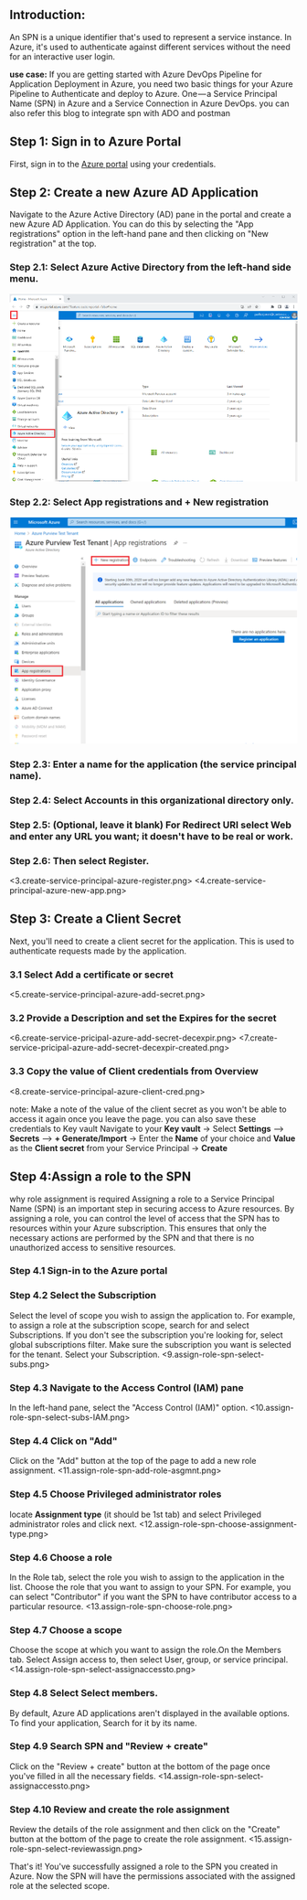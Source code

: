 ## Introduction:  
An SPN is a unique identifier that's used to represent a service instance. In Azure, it's used to authenticate against different services without the need for an interactive user login.

**use case:**
If you are getting started with Azure DevOps Pipeline for Application Deployment in Azure, you need two basic things for your Azure Pipeline to Authenticate and deploy to Azure. One — a Service Principal Name (SPN) in Azure and a Service Connection in Azure DevOps.
you can also refer this blog to integrate spn with ADO and postman <link for the blogs>


## Step 1: Sign in to Azure Portal
First, sign in to the [Azure portal](https://portal.azure.com/)  using your credentials.

## Step 2: Create a new Azure AD Application
Navigate to the Azure Active Directory (AD) pane in the portal and create a new Azure AD Application. You can do this by selecting the "App registrations" option in the left-hand pane and then clicking on "New registration" at the top.

### Step 2.1: Select **Azure Active Directory** from the left-hand side menu.
![1.create-service-principal-azure-aad.png](https://github.com/PiyushMittl/Others/blob/main/spn-create/images/1.create-service-principal-azure-aad.png)

### Step 2.2: Select **App registrations** and + **New registration**
![2.create-service-principal-azure-new-reg.png](https://github.com/PiyushMittl/Others/blob/main/spn-create/images/2.create-service-principal-azure-new-reg.png)

### Step 2.3: Enter a name for the **application** (the service principal name).

### Step 2.4: Select **Accounts in this organizational directory only**.

### Step 2.5: (Optional, leave it blank) For **Redirect URI** select **Web** and enter any URL you want; it doesn't have to be real or work.

### Step 2.6: Then select **Register**.
<3.create-service-principal-azure-register.png>
<4.create-service-principal-azure-new-app.png>

## Step 3: Create a Client Secret
Next, you'll need to create a client secret for the application. This is used to authenticate requests made by the application.

### 3.1 Select Add a certificate or secret
<5.create-service-principal-azure-add-secret.png>

### 3.2 Provide a Description and set the Expires for the secret
<6.create-service-pricipal-azure-add-secret-decexpir.png>
<7.create-service-pricipal-azure-add-secret-decexpir-created.png>

### 3.3 Copy the value of Client credentials from Overview
<8.create-service-principal-azure-client-cred.png>

note: 
Make a note of the value of the client secret as you won't be able to access it again once you leave the page.
you can also save these credentials to Key vault Navigate to your **Key vault** -> Select **Settings** --> **Secrets** --> **+ Generate/Import** -> Enter the **Name** of your choice and **Value** as the **Client secret** from your Service Principal -> **Create**

## Step 4:Assign a role to the SPN
why role assignment is required 
Assigning a role to a Service Principal Name (SPN) is an important step in securing access to Azure resources. By assigning a role, you can control the level of access that the SPN has to resources within your Azure subscription. This ensures that only the necessary actions are performed by the SPN and that there is no unauthorized access to sensitive resources.

### Step 4.1 Sign-in to the Azure portal
### Step 4.2 Select the Subscription
Select the level of scope you wish to assign the application to. For example, to assign a role at the subscription scope, search for and select Subscriptions. If you don't see the subscription you're looking for, select global subscriptions filter. Make sure the subscription you want is selected for the tenant. Select your Subscription.
<9.assign-role-spn-select-subs.png>

### Step 4.3 Navigate to the Access Control (IAM) pane
In the left-hand pane, select the "Access Control (IAM)" option.
<10.assign-role-spn-select-subs-IAM.png>

### Step 4.4 Click on "Add"
Click on the "Add" button at the top of the page to add a new role assignment.
<11.assign-role-spn-add-role-asgmnt.png>

### Step 4.5 Choose Privileged administrator roles
locate **Assignment type** (it should be 1st tab) and select Privileged administrator roles and click next.
<12.assign-role-spn-choose-assignment-type.png>

### Step 4.6 Choose a role
In the Role tab, select the role you wish to assign to the application in the list. Choose the role that you want to assign to your SPN. For example, you can select "Contributor" if you want the SPN to have contributor access to a particular resource.
<13.assign-role-spn-choose-role.png>

### Step 4.7 Choose a scope
Choose the scope at which you want to assign the role.On the Members tab. Select Assign access to, then select User, group, or service principal.
<14.assign-role-spn-select-assignaccessto.png>

### Step 4.8 Select Select members. 
By default, Azure AD applications aren't displayed in the available options. To find your application, Search for it by its name.

### Step 4.9 Search SPN and "Review + create"
Click on the "Review + create" button at the bottom of the page once you've filled in all the necessary fields.
<14.assign-role-spn-select-assignaccessto.png>

### Step 4.10 Review and create the role assignment
Review the details of the role assignment and then click on the "Create" button at the bottom of the page to create the role assignment.
<15.assign-role-spn-select-reviewassign.png>

That's it! You've successfully assigned a role to the SPN you created in Azure. Now the SPN will have the permissions associated with the assigned role at the selected scope.
